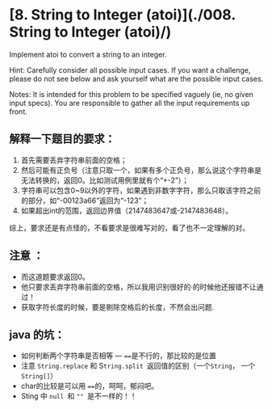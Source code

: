 # [8. String to Integer (atoi)](./008. String to Integer (atoi)/)

Implement atoi to convert a string to an integer.

Hint: Carefully consider all possible input cases. If you want a challenge, please do not see below and ask yourself what are the possible input cases.

Notes: It is intended for this problem to be specified vaguely (ie, no given input specs). You are responsible to gather all the input requirements up front.

## 解释一下题目的要求：

1. 首先需要丢弃字符串前面的空格；
2. 然后可能有正负号（注意只取一个，如果有多个正负号，那么说这个字符串是无法转换的，返回0。比如测试用例里就有个“+-2”）；
3. 字符串可以包含0~9以外的字符，如果遇到非数字字符，那么只取该字符之前的部分，如“-00123a66”返回为“-123”；
4. 如果超出int的范围，返回边界值（2147483647或-2147483648）。

综上，要求还是有点怪的，不看要求是很难写对的，看了也不一定理解的对。

## 注意 ：
- 而这道题要求返回0。
- 他只要求丢弃字符串前面的空格，所以我用识别很好的·的时候他还报错不让通过！
- 获取字符长度的时候，要是剔除空格后的长度，不然会出问题.

## java 的坑：
- 如何判断两个字符串是否相等 — `==`是不行的，那比较的是位置
- 注意 `String.replace` 和 S`tring.split `返回值的区别（一个`String`， 一个 `String[]`）
- char的比较是可以用 `==`的，呵呵，郁闷吧。
- Sting 中  `null `和 `"" `是不一样的！！
